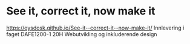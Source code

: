 # See it, correct it, now make it
https://oysdosk.github.io/See-it--correct-it--now-make-it/
Innlevering i faget DAFE1200-1 20H Webutvikling og inkluderende design
